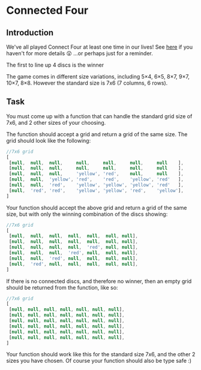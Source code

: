 # Connected Four

## Introduction

We've all played Connect Four at least one time in our lives! See [here](https://en.wikipedia.org/wiki/Connect_Four) if you haven't for more details 😲 ...or perhaps just for a reminder.

The first to line up 4 discs is the winner

The game comes in different size variations, including 5×4, 6×5, 8×7, 9×7, 10×7, 8×8. However the standard size is 7x6 (7 columns, 6 rows).

## Task

You must come up with a function that can handle the standard grid size of 7x6, and 2 other sizes of your choosing.

The function should accept a grid and return a grid of the same size. The grid should look like the following:

```js
//7x6 grid
[
 [null,  null,  null,     null,     null,     null,     null    ],
 [null,  null,  null,     null,     null,     null,     null    ],
 [null,  null,  null,     'yellow', 'red',    null,     null    ],
 [null,  null,  'yellow', 'red',    'red',    'yellow', 'red'   ],
 [null,  null,  'red',    'yellow', 'yellow', 'yellow', 'red'   ],
 [null,  'red', 'red',    'yellow', 'yellow', 'red',    'yellow'],
]
```

Your function should accept the above grid and return a grid of the same size, but with only the winning combination of the discs showing:

```js
//7x6 grid
[
 [null,  null,  null,  null,  null,  null, null],
 [null,  null,  null,  null,  null,  null, null],
 [null,  null,  null,  null,  'red', null, null],
 [null,  null,  null,  'red', null,  null, null],
 [null,  null,  'red', null,  null,  null, null],
 [null,  'red', null,  null,  null,  null, null],
]
```

If there is no connected discs, and therefore no winner, then an empty grid should be returned from the function, like so:

```js
//7x6 grid
[
 [null, null, null, null, null, null, null],
 [null, null, null, null, null, null, null],
 [null, null, null, null, null, null, null],
 [null, null, null, null, null, null, null],
 [null, null, null, null, null, null, null],
 [null, null, null, null, null, null, null],
]
```

Your function should work like this for the standard size 7x6, and the other 2 sizes you have chosen. Of course your function should also be type safe :)